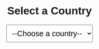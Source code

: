 <!DOCTYPE html>
<html>
<head>
  <title>Countries and Capitals</title>
  <style>
    body {
      text-align: center;
      font-family: Arial, sans-serif;
      margin-top: 50px;
    }
    select, h2 {
      font-size: 20px;
      padding: 10px;
    }
    h1 {
      margin-bottom: 20px;
    }
  </style>
</head>
<body>
  <h1>Select a Country</h1>
  <select id="countryList" onchange="showCapital()">
    <option value="">--Choose a country--</option>
    <option value="USA">USA</option>
    <option value="Canada">Canada</option>
    <option value="India">India</option>
    <option value="China">China</option>
    <option value="Japan">Japan</option>
    <option value="Germany">Germany</option>
    <option value="UK">United Kingdom</option>
    <option value="France">France</option>
    <option value="Italy">Italy</option>
    <option value="Russia">Russia</option>
    <option value="Brazil">Brazil</option>
    <option value="South Africa">South Africa</option>
    <option value="Mexico">Mexico</option>
    <option value="Australia">Australia</option>
    <option value="Spain">Spain</option>
    <option value="Saudi Arabia">Saudi Arabia</option>
    <option value="Argentina">Argentina</option>
    <option value="South Korea">South Korea</option>
    <option value="Turkey">Turkey</option>
    <option value="Egypt">Egypt</option>
    <option value="Thailand">Thailand</option>
    <option value="Sweden">Sweden</option>
    <option value="Norway">Norway</option>
    <option value="Denmark">Denmark</option>
    <option value="Finland">Finland</option>
    <option value="Poland">Poland</option>
    <option value="Netherlands">Netherlands</option>
    <option value="Belgium">Belgium</option>
    <option value="Austria">Austria</option>
    <option value="Switzerland">Switzerland</option>
    <option value="Chile">Chile</option>
    <option value="Peru">Peru</option>
    <option value="Pakistan">Pakistan</option>
    <option value="Bangladesh">Bangladesh</option>
    <option value="Nigeria">Nigeria</option>
    <option value="Ukraine">Ukraine</option>
    <option value="Iraq">Iraq</option>
    <option value="Malaysia">Malaysia</option>
    <option value="Israel">Israel</option>
    <option value="Vietnam">Vietnam</option>
    <option value="Singapore">Singapore</option>
    <option value="New Zealand">New Zealand</option>
    <option value="Czech Republic">Czech Republic</option>
    <option value="Greece">Greece</option>
    <option value="Romania">Romania</option>
  </select>
  
  <h2 id="capitalResult"></h2>

  <script>
    const capitals = {
      "USA": "Washington D.C.",
      "Canada": "Ottawa",
      "India": "New Delhi",
      "China": "Beijing",
      "Japan": "Tokyo",
      "Germany": "Berlin",
      "UK": "London",
      "France": "Paris",
      "Italy": "Rome",
      "Russia": "Moscow",
      "Brazil": "Brasília",
      "South Africa": "Pretoria",
      "Mexico": "Mexico City",
      "Australia": "Canberra",
      "Spain": "Madrid",
      "Saudi Arabia": "Riyadh",
      "Argentina": "Buenos Aires",
      "South Korea": "Seoul",
      "Turkey": "Ankara",
      "Egypt": "Cairo",
      "Thailand": "Bangkok",
      "Sweden": "Stockholm",
      "Norway": "Oslo",
      "Denmark": "Copenhagen",
      "Finland": "Helsinki",
      "Poland": "Warsaw",
      "Netherlands": "Amsterdam",
      "Belgium": "Brussels",
      "Austria": "Vienna",
      "Switzerland": "Bern",
      "Chile": "Santiago",
      "Peru": "Lima",
      "Pakistan": "Islamabad",
      "Bangladesh": "Dhaka",
      "Nigeria": "Abuja",
      "Ukraine": "Kyiv",
      "Iraq": "Baghdad",
      "Malaysia": "Kuala Lumpur",
      "Israel": "Jerusalem",
      "Vietnam": "Hanoi",
      "Singapore": "Singapore",
      "New Zealand": "Wellington",
      "Czech Republic": "Prague",
      "Greece": "Athens",
      "Romania": "Bucharest"
    };

    function showCapital() {
      const country = document.getElementById("countryList").value;
      const capital = capitals[country];
      if (capital) {
        document.getElementById("capitalResult").innerText = `The capital of ${country} is ${capital}.`;
      } else {
        document.getElementById("capitalResult").innerText = "";
      }
    }
  </script>
</body>
</html>
